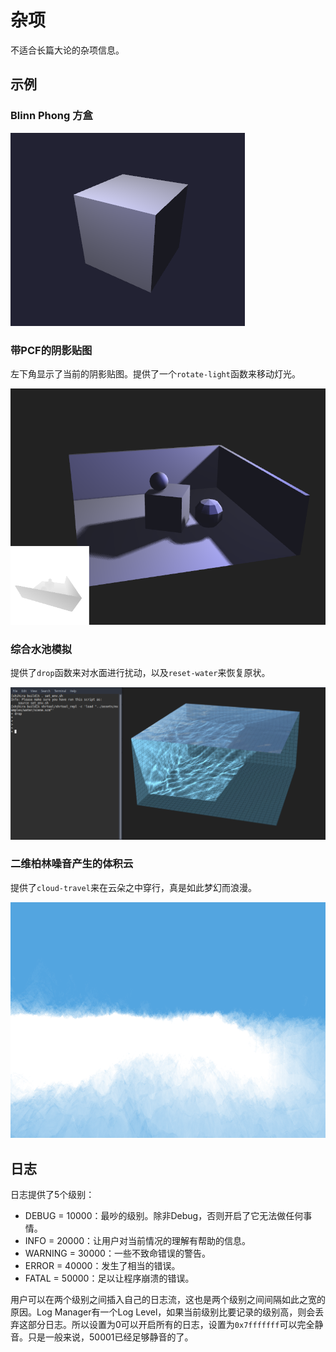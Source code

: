 # 杂项

不适合长篇大论的杂项信息。

## 示例

### Blinn Phong 方盒

![example-1](../images/example-1.png)

### 带PCF的阴影贴图

左下角显示了当前的阴影贴图。提供了一个`rotate-light`函数来移动灯光。

![example-2](../images/example-2.png)

### 综合水池模拟

提供了`drop`函数来对水面进行扰动，以及`reset-water`来恢复原状。

![example-3](../images/example-3.png)

### 二维柏林噪音产生的体积云

提供了`cloud-travel`来在云朵之中穿行，真是如此梦幻而浪漫。

![example-4](../images/example-4.png)

## 日志

日志提供了5个级别：

- DEBUG = 10000：最吵的级别。除非Debug，否则开启了它无法做任何事情。
- INFO = 20000：让用户对当前情况的理解有帮助的信息。
- WARNING = 30000：一些不致命错误的警告。
- ERROR = 40000：发生了相当的错误。
- FATAL = 50000：足以让程序崩溃的错误。

用户可以在两个级别之间插入自己的日志流，这也是两个级别之间间隔如此之宽的原因。Log Manager有一个Log Level，如果当前级别比要记录的级别高，则会丢弃这部分日志。所以设置为0可以开启所有的日志，设置为`0x7fffffff`可以完全静音。只是一般来说，50001已经足够静音的了。

